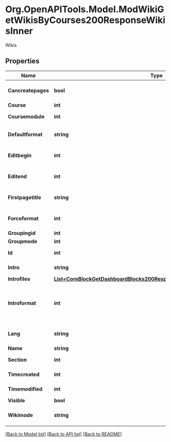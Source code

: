 # Org.OpenAPITools.Model.ModWikiGetWikisByCourses200ResponseWikisInner
Wikis

## Properties

Name | Type | Description | Notes
------------ | ------------- | ------------- | -------------
**Cancreatepages** | **bool** | True if user can create pages. | [optional] [default to null]
**Course** | **int** | Course id | [optional] 
**Coursemodule** | **int** | Course module id | [optional] 
**Defaultformat** | **string** | Wiki&#39;s default format (html, creole, nwiki). | [optional] [default to "null"]
**Editbegin** | **int** | Edit begin. | [optional] [default to null]
**Editend** | **int** | Edit end. | [optional] [default to null]
**Firstpagetitle** | **string** | First page title. | [optional] [default to "null"]
**Forceformat** | **int** | 1 if format is forced, 0 otherwise. | [optional] [default to null]
**Groupingid** | **int** | Group id | [optional] 
**Groupmode** | **int** | Group mode | [optional] 
**Id** | **int** | Activity instance id | [optional] 
**Intro** | **string** | Activity introduction | [optional] 
**Introfiles** | [**List&lt;CoreBlockGetDashboardBlocks200ResponseBlocksInnerContentsFilesInner&gt;**](CoreBlockGetDashboardBlocks200ResponseBlocksInnerContentsFilesInner.md) |  | [optional] 
**Introformat** | **int** | intro format (1 &#x3D; HTML, 0 &#x3D; MOODLE, 2 &#x3D; PLAIN, or 4 &#x3D; MARKDOWN) | [optional] 
**Lang** | **string** | Forced activity language | [optional] 
**Name** | **string** | Activity name | [optional] 
**Section** | **int** | Course section id | [optional] 
**Timecreated** | **int** | Time of creation. | [optional] 
**Timemodified** | **int** | Time of last modification. | [optional] 
**Visible** | **bool** | Visible | [optional] 
**Wikimode** | **string** | Wiki mode (individual, collaborative). | [optional] [default to "null"]

[[Back to Model list]](../README.md#documentation-for-models) [[Back to API list]](../README.md#documentation-for-api-endpoints) [[Back to README]](../README.md)

